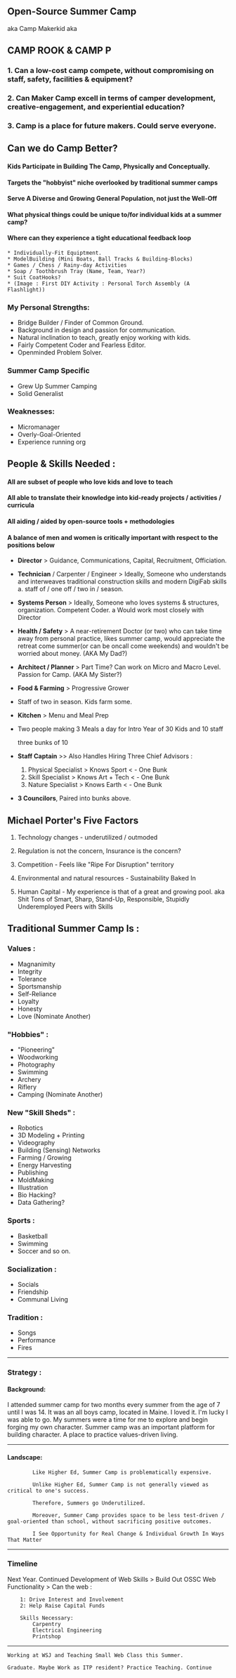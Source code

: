 ## Open-Source Summer Camp 
aka Camp Makerkid aka
## CAMP ROOK & CAMP P

### 1. Can a low-cost camp compete, without compromising on staff, safety, facilities & equipment?
### 2. Can Maker Camp excell in terms of camper development, creative-engagement, and experiential education?
### 3. Camp is a place for future makers. Could serve everyone.

## Can we do Camp Better?

#### Kids Participate in Building The Camp, Physically and Conceptually.
#### Targets the "hobbyist" niche overlooked by traditional summer camps
#### Serve A Diverse and Growing General Population, not just the Well-Off

#### What physical things could be unique to/for individual kids at a summer camp?
#### Where can they experience a tight educational feedback loop
	* Individually-Fit Equiptment. 
	* ModelBuilding (Mini Boats, Ball Tracks & Building-Blocks)
	* Games / Chess / Rainy-day Activities
	* Soap / Toothbrush Tray (Name, Team, Year?)
	* Suit CoatHooks?
	* (Image : First DIY Activity : Personal Torch Assembly (A Flashlight))

### My Personal Strengths:

* Bridge Builder / Finder of Common Ground.
* Background in design and passion for communication.
* Natural inclination to teach, greatly enjoy working with kids.
* Fairly Competent Coder and Fearless Editor. 
* Openminded Problem Solver.

### Summer Camp Specific
* Grew Up Summer Camping
* Solid Generalist

### Weaknesses:
* Micromanager
* Overly-Goal-Oriented
* Experience running org

## People & Skills Needed :
#### All are subset of people who love kids and love to teach
#### All able to translate their knowledge into kid-ready projects / activities / curricula
#### All aiding / aided by open-source tools + methodologies
#### A balance of men and women is critically important with respect to the positions below

* **Director** > Guidance, Communications, Capital, Recruitment, Officiation. 

* **Technician** / Carpenter / Engineer > Ideally, Someone who understands and interweaves traditional construction skills and modern DigiFab skills
	a. staff of / one off / two in / season.
	
* **Systems Person** > Ideally, Someone who loves systems & structures, organization. Competent Coder.
	a Would work most closely with Director
	
* **Health / Safety** > A near-retirement Doctor (or two) who can take time away from personal practice,
likes summer camp, would appreciate the retreat come summer(or can be oncall come weekends) and wouldn't be worried about money.
(AKA My Dad?)

* **Architect / Planner** > Part Time? Can work on Micro and Macro Level. Passion for Camp.
(AKA My Sister?)

* **Food & Farming** >  Progressive Grower 
*  Staff of two in season. Kids farm some.

* **Kitchen** > Menu and Meal Prep
* Two people making 3 Meals a day for Intro Year of 
  30 Kids and 10 staff
  
  three bunks of 10 

* **Staff Captain** >> Also Handles Hiring
	Three Chief Advisors : 
	1. Physical Specialist > Knows Sport < - One Bunk
	2. Skill Specialist > Knows Art + Tech  < - One Bunk
	3. Nature Specialist > Knows Earth  < - One Bunk

*  **3 Councilors**, Paired into bunks above. 

## Michael Porter's Five Factors 
1. Technology changes - underutilized / outmoded
2. Regulation is not the concern, Insurance is the concern?
3. Competition - Feels like "Ripe For Disruption" territory

4. Environmental and natural resources - Sustainability Baked In

5. Human Capital - My experience is that of a great and growing pool.
aka Shit Tons of Smart, Sharp, Stand-Up, Responsible, Stupidly Underemployed Peers with Skills

## Traditional Summer Camp Is : 

### Values : 
* Magnanimity
* Integrity
* Tolerance
* Sportsmanship
* Self-Reliance
* Loyalty
* Honesty 
* Love
(Nominate Another)

### "Hobbies" :
* "Pioneering"
* Woodworking
* Photography
* Swimming
* Archery
* Riflery
* Camping
(Nominate Another)

### New "Skill Sheds" :
* Robotics
* 3D Modeling + Printing
* Videography
* Building (Sensing) Networks
* Farming / Growing
* Energy Harvesting
* Publishing
* MoldMaking
* Illustration
* Bio Hacking? 
* Data Gathering?

### Sports :
* Basketball
* Swimming
* Soccer
and so on. 

### Socialization : 
* Socials
* Friendship
* Communal Living

### Tradition :
* Songs
* Performance
* Fires

------------------------------------------

### Strategy :

#### Background:
	
I attended summer camp for two months every summer from the age of 7 until I was 14. It was an all boys camp, located in Maine. I loved it. I'm lucky I was able to go. 
My summers were a time for me to explore and begin forging my own character. Summer camp was an important platform for building character. A place to practice values-driven living. 

------------------------------------------			
		
#### Landscape: 
			Like Higher Ed, Summer Camp is problematically expensive.
			
			Unlike Higher Ed, Summer Camp is not generally viewed as critical to one's success.
			
			Therefore, Summers go Underutilized. 
			
			Moreover, Summer Camp provides space to be less test-driven / goal-oriented than school, without sacrificing positive outcomes. 
			
			I See Opportunity for Real Change & Individual Growth In Ways That Matter

---------------------------------------------

### Timeline	
Next Year. Continued Development of Web Skills > Build Out OSSC Web Functionality > Can the web :

		1: Drive Interest and Involvement
		2: Help Raise Capital Funds

		Skills Necessary:
			Carpentry
			Electrical Engineering
			Printshop
			
------------------------------------------




	Working at WSJ and Teaching Small Web Class this Summer.

	Graduate. Maybe Work as ITP resident? Practice Teaching. Continue 




	